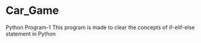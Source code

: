 # Car_Game
Python Program-1
This program is made to clear the concepts of if-elif-else statement in Python
